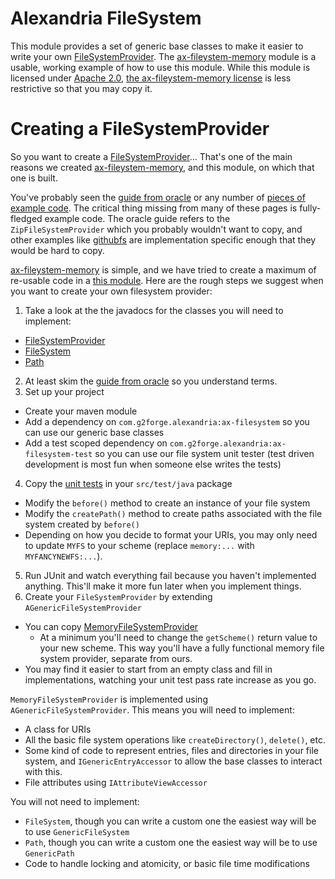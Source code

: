 # Alexandria FileSystem

This module provides a set of generic base classes to make it easier to write your own [FileSystemProvider](https://docs.oracle.com/javase/10/docs/api/java/nio/file/spi/FileSystemProvider.html).
The [ax-fileystem-memory](../ax-fileystem-memory) module is a usable, working example of how to use this module.
While this module is licensed under [Apache 2.0](../LICENSE), [the ax-fileystem-memory license](../ax-fileystem-memory/LICENSE) is less restrictive so that you may copy it.

# Creating a FileSystemProvider

So you want to create a [FileSystemProvider](https://docs.oracle.com/javase/10/docs/api/java/nio/file/spi/FileSystemProvider.html)...
That's one of the main reasons we created [ax-fileystem-memory](../ax-fileystem-memory), and this module, on which that one is built.

You've probably seen the [guide from oracle](https://docs.oracle.com/javase/8/docs/technotes/guides/io/fsp/filesystemprovider.html) or any number of [pieces of example code](https://www.google.com/search?q=create+a+java+filesystemprovider).
The critical thing missing from many of these pages is fully-fledged example code.
The oracle guide refers to the `ZipFileSystemProvider` which you probably wouldn't want to copy, and other examples like [githubfs](https://github.com/gnodet/githubfs) are implementation specific enough that they would be hard to copy.

[ax-fileystem-memory](../ax-fileystem-memory) is simple, and we have tried to create a maximum of re-usable code in a [this module](./).
Here are the rough steps we suggest when you want to create your own filesystem provider:

1. Take a look at the the javadocs for the classes you will need to implement:
  * [FileSystemProvider](https://docs.oracle.com/javase/10/docs/api/java/nio/file/spi/FileSystemProvider.html)
  * [FileSystem](https://docs.oracle.com/javase/10/docs/api/java/nio/file/FileSystem.html)
  * [Path](https://docs.oracle.com/javase/10/docs/api/java/nio/file/Path.html)
2. At least skim the [guide from oracle](https://docs.oracle.com/javase/8/docs/technotes/guides/io/fsp/filesystemprovider.html) so you understand terms.
3. Set up your project
  * Create your maven module
  * Add a dependency on `com.g2forge.alexandria:ax-filesystem` so you can use our generic base classes
  * Add a test scoped dependency on `com.g2forge.alexandria:ax-filesystem-test` so you can use our file system unit tester (test driven development is most fun when someone else writes the tests)
4. Copy the [unit tests](../ax-filesystem-memory/src/test/java/com/g2forge/alexandria/filesystem/memory/TestMemoryFileSystemProvider.java) in your `src/test/java` package
  * Modify the `before()` method to create an instance of your file system
  * Modify the `createPath()` method to create paths associated with the file system created by `before()`
  * Depending on how you decide to format your URIs, you may only need to update `MYFS` to your scheme (replace `memory:...` with `MYFANCYNEWFS:...`).
5. Run JUnit and watch everything fail because you haven't implemented anything. This'll make it more fun later when you implement things.
6. Create your `FileSystemProvider` by extending `AGenericFileSystemProvider`
  * You can copy [MemoryFileSystemProvider](../ax-filesystem-memory/src/main/java/com/g2forge/alexandria/filesystem/memory/MemoryFileSystemProvider.java)
    * At a minimum you'll need to change the `getScheme()` return value to your new scheme. This way you'll have a fully functional memory file system provider, separate from ours.
  * You may find it easier to start from an empty class and fill in implementations, watching your unit test pass rate increase as you go.

`MemoryFileSystemProvider` is implemented using `AGenericFileSystemProvider`.
This means you will need to implement:

* A class for URIs
* All the basic file system operations like `createDirectory()`, `delete()`, etc.
* Some kind of code to represent entries, files and directories in your file system, and `IGenericEntryAccessor` to allow the base classes to interact with this.
* File attributes using `IAttributeViewAccessor`

You will not need to implement:

* `FileSystem`, though you can write a custom one the easiest way will be to use `GenericFileSystem`
* `Path`, though you can write a custom one the easiest way will be to use `GenericPath`
* Code to handle locking and atomicity, or basic file time modifications
